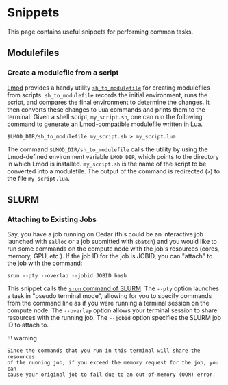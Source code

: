 # Snippets

This page contains useful snippets for performing common tasks.

## Modulefiles

### Create a modulefile from a script

[Lmod](../software_pages.md#lmod) provides a handy utility
[`sh_to_modulefile`][sh_to_modulefile] for creating modulefiles from scripts.
`sh_to_modulefile` records the initial environment, runs the script, and
compares the final environment to determine the changes. It then converts these
changes to Lua commands and prints them to the terminal. Given a shell script,
`my_script.sh`, one can run the following command to generate an Lmod-compatible
modulefile written in Lua.

```shell
$LMOD_DIR/sh_to_modulefile my_script.sh > my_script.lua
```

The command `$LMOD_DIR/sh_to_modulefile` calls the utility by using the
Lmod-defined environment variable `LMOD_DIR`, which points to the directory
in which Lmod is installed. `my_script.sh` is the name of the script to be
converted into a modulefile. The output of the command is redirected (`>`)
to the file `my_script.lua`.

[sh_to_modulefile]: https://lmod.readthedocs.io/en/latest/260_sh_to_modulefile.html

## SLURM

### Attaching to Existing Jobs

Say, you have a job running on Cedar (this could be an interactive job launched
with `salloc` or a job submitted with `sbatch`) and you would like to run some
commands on the compute node with the job's resources (cores, memory, GPU, etc.).
If the job ID for the job is JOBID, you can "attach" to the job with the command:

```shell
srun --pty --overlap --jobid JOBID bash
```

This snippet calls the [`srun` command of SLURM][srun]. The `--pty` option
launches a task in "pseudo terminal mode", allowing for you to specify commands
from the command line as if you were running a terminal session on the compute
node. The `--overlap` option allows your terminal session to share resources
with the running job. The `--jobid` option specifies the SLURM job ID to
attach to.

!!! warning

    Since the commands that you run in this terminal will share the resources
    of the running job, if you exceed the memory request for the job, you can
    cause your original job to fail due to an out-of-memory (OOM) error.

[srun]: https://slurm.schedmd.com/srun.html
